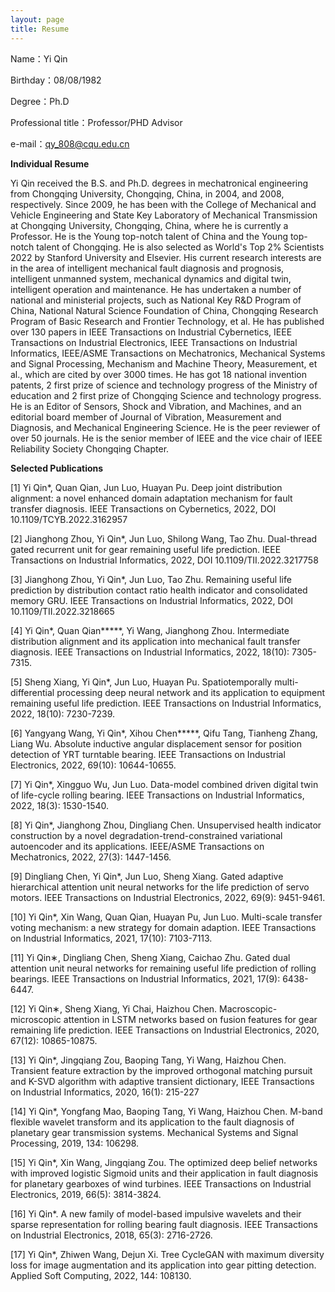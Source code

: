 ```yaml
---
layout: page
title: Resume
---
```


Name：Yi Qin

Birthday：08/08/1982

Degree：Ph.D

Professional title：Professor/PHD Advisor

e-mail：qy_808@cqu.edu.cn

**Individual Resume**

Yi Qin received the B.S. and Ph.D. degrees in mechatronical engineering from Chongqing University, Chongqing, China, in 2004, and 2008, respectively. Since 2009, he has been with the College of Mechanical and Vehicle Engineering and State Key Laboratory of Mechanical Transmission at Chongqing University, Chongqing, China, where he is currently a Professor. He is the Young top-notch talent of China and the Young top-notch talent of Chongqing. He is also selected as World's Top 2% Scientists 2022 by Stanford University and Elsevier. His current research interests are in the area of intelligent mechanical fault diagnosis and prognosis, intelligent unmanned system, mechanical dynamics and digital twin, intelligent operation and maintenance. He has undertaken a number of national and ministerial projects, such as National Key R&D Program of China, National Natural Science Foundation of China, Chongqing Research Program of Basic Research and Frontier Technology, et al. He has published over 130 papers in IEEE Transactions on Industrial Cybernetics, IEEE Transactions on Industrial Electronics, IEEE Transactions on Industrial Informatics, IEEE/ASME Transactions on Mechatronics, Mechanical Systems and Signal Processing, Mechanism and Machine Theory, Measurement, et al., which are cited by over 3000 times. He has got 18 national invention patents, 2 first prize of science and technology progress of the Ministry of education and 2 first prize of Chongqing Science and technology progress. He is an Editor of Sensors, Shock and Vibration, and Machines, and an editorial board member of Journal of Vibration, Measurement and Diagnosis, and Mechanical Engineering Science. He is the peer reviewer of over 50 journals. He is the senior member of IEEE and the vice chair of IEEE Reliability Society Chongqing Chapter.  

  **Selected Publications**

[1]   Yi Qin*, Quan Qian, Jun Luo, Huayan Pu. Deep joint distribution alignment: a novel enhanced domain adaptation mechanism for fault transfer diagnosis. IEEE Transactions on Cybernetics, 2022, DOI 10.1109/TCYB.2022.3162957

[2]   Jianghong Zhou, Yi Qin*, Jun Luo, Shilong Wang, Tao Zhu. Dual-thread gated recurrent unit for gear remaining useful life prediction. IEEE Transactions on Industrial Informatics, 2022, DOI 10.1109/TII.2022.3217758

[3]   Jianghong Zhou, Yi Qin*, Jun Luo, Tao Zhu. Remaining useful life prediction by distribution contact ratio health indicator and consolidated memory GRU. IEEE Transactions on Industrial Informatics, 2022, DOI 10.1109/TII.2022.3218665

[4]  Yi Qin*, Quan Qian*****, Yi Wang, Jianghong Zhou. Intermediate distribution alignment and its application into mechanical fault transfer diagnosis. IEEE Transactions on Industrial Informatics, 2022, 18(10): 7305-7315.

[5]   Sheng Xiang, Yi Qin*, Jun Luo, Huayan Pu. Spatiotemporally multi-differential processing deep neural network and its application to equipment remaining useful life prediction. IEEE Transactions on Industrial Informatics, 2022, 18(10): 7230-7239.

[6]   Yangyang Wang, Yi Qin*, Xihou Chen*****, Qifu Tang, Tianheng Zhang, Liang Wu. Absolute inductive angular displacement sensor for position detection of YRT turntable bearing. IEEE Transactions on Industrial Electronics, 2022, 69(10): 10644-10655.

[7]   Yi Qin*, Xingguo Wu, Jun Luo. Data-model combined driven digital twin of life-cycle rolling bearing. IEEE Transactions on Industrial Informatics, 2022, 18(3): 1530-1540.

[8]   Yi Qin*, Jianghong Zhou, Dingliang Chen. Unsupervised health indicator construction by a novel degradation-trend-constrained variational autoencoder and its applications. IEEE/ASME Transactions on Mechatronics, 2022, 27(3): 1447-1456.

[9]   Dingliang Chen, Yi Qin*, Jun Luo, Sheng Xiang. Gated adaptive hierarchical attention unit neural networks for the life prediction of servo motors. IEEE Transactions on Industrial Electronics, 2022, 69(9): 9451-9461.

[10]  Yi Qin*, Xin Wang, Quan Qian, Huayan Pu, Jun Luo. Multi-scale transfer voting mechanism: a new strategy for domain adaption. IEEE Transactions on Industrial Informatics, 2021, 17(10): 7103-7113.   

[11]  Yi Qin∗, Dingliang Chen, Sheng Xiang, Caichao Zhu. Gated dual attention unit neural networks for remaining useful life prediction of rolling bearings. IEEE Transactions on Industrial Informatics, 2021, 17(9): 6438-6447.    

[12]  Yi Qin∗, Sheng Xiang, Yi Chai, Haizhou Chen. Macroscopic-microscopic attention in LSTM networks based on fusion features for gear remaining life prediction. IEEE Transactions on Industrial Electronics, 2020, 67(12): 10865-10875. 

[13]  Yi Qin*, Jingqiang Zou, Baoping Tang, Yi Wang, Haizhou Chen. Transient feature extraction by the improved orthogonal matching pursuit and K-SVD algorithm with adaptive transient dictionary, IEEE Transactions on Industrial Informatics, 2020, 16(1): 215-227  

[14]  Yi Qin*, Yongfang Mao, Baoping Tang, Yi Wang, Haizhou Chen. M-band flexible wavelet transform and its application to the fault diagnosis of planetary gear transmission systems. Mechanical Systems and Signal Processing, 2019, 134: 106298. 

[15]  Yi Qin*, Xin Wang, Jingqiang Zou. The optimized deep belief networks with improved logistic Sigmoid units and their application in fault diagnosis for planetary gearboxes of wind turbines. IEEE Transactions on Industrial Electronics, 2019, 66(5): 3814-3824.

[16]  Yi Qin*. A new family of model-based impulsive wavelets and their sparse representation for rolling bearing fault diagnosis. IEEE Transactions on Industrial Electronics, 2018, 65(3): 2716-2726.

[17]   Yi Qin*, Zhiwen Wang, Dejun Xi. Tree CycleGAN with maximum diversity loss for image augmentation and its application into gear pitting detection. Applied Soft Computing, 2022, 144: 108130.